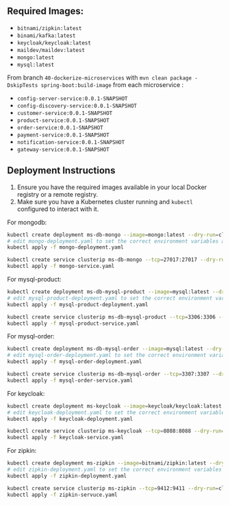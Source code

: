 ## Required Images:

- `bitnami/zipkin:latest`
- `binami/kafka:latest`
- `keycloak/keycloak:latest`
- `maildev/maildev:latest`
- `mongo:latest`
- `mysql:latest`

From branch `40-dockerize-microservices` with `mvn clean package -DskipTests spring-boot:build-image` from each
microservice :

- `config-server-service:0.0.1-SNAPSHOT`
- `config-discovery-service:0.0.1-SNAPSHOT`
- `customer-service:0.0.1-SNAPSHOT`
- `product-service:0.0.1-SNAPSHOT`
- `order-service:0.0.1-SNAPSHOT`
- `payment-service:0.0.1-SNAPSHOT`
- `notification-service:0.0.1-SNAPSHOT`
- `gateway-service:0.0.1-SNAPSHOT`

## Deployment Instructions

1. Ensure you have the required images available in your local Docker registry or a remote registry.
2. Make sure you have a Kubernetes cluster running and `kubectl` configured to interact with it.

For mongodb:

```bash
kubectl create deployment ms-db-mongo --image=mongo:latest --dry-run=client -o yaml > mongo-deployment.yaml
# edit mongo-deployment.yaml to set the correct environment variables and other configurations
kubectl apply -f mongo-deployment.yaml

kubectl create service clusterip ms-db-mongo --tcp=27017:27017 --dry-run=client -o yaml > mongo-service.yaml
kubectl apply -f mongo-service.yaml
```

For mysql-product:

```bash
kubectl create deployment ms-db-mysql-product --image=mysql:latest --dry-run=client -o yaml > mysql-product-deployment.yaml
# edit mysql-product-deployment.yaml to set the correct environment variables and other configurations
kubectl apply -f mysql-product-deployment.yaml

kubectl create service clusterip ms-db-mysql-product --tcp=3306:3306 --dry-run=client -o yaml > mysql-product-service.yaml
kubectl apply -f mysql-product-service.yaml
```

For mysql-order:

```bash
kubectl create deployment ms-db-mysql-order --image=mysql:latest --dry-run=client -o yaml > mysql-order-deployment.yaml
# edit mysql-order-deployment.yaml to set the correct environment variables and other configurations
kubectl apply -f mysql-order-deployment.yaml

kubectl create service clusterip ms-db-mysql-order --tcp=3307:3307 --dry-run=client -o yaml > mysql-order-service.yaml
kubectl apply -f mysql-order-service.yaml
```

For keycloak:

```bash
kubectl create deployment ms-keycloak --image=keycloak/keycloak:latest --dry-run=client -o yaml > keycloak-deployment.yaml
# edit keycloak-deployment.yaml to set the correct environment variables and other configurations
kubectl apply -f keycloak-deployment.yaml

kubectl create service clusterip ms-keycloak --tcp=8088:8088 --dry-run=client -o yaml > keycloak-service.yaml
kubectl apply -f keycloak-service.yaml
```

For zipkin:

```bash
kubectl create deployment ms-zipkin --image=bitnami/zipkin:latest --dry-run=client -o yaml > zipkin-deployment.yaml
# edit zipkin-deployment.yaml to set the correct environment variables  and other configurations
kubectl apply -f zipkin-deployment.yaml

kubectl create service clusterip ms-zipkin --tcp=9412:9411 --dry-run=client -o yaml > zipkin-service.yaml
kubectl apply -f zipkin-servuce.yaml
```



